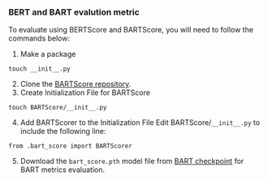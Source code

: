 ### BERT and BART evalution metric
To evaluate using BERTScore and BARTScore, you will need to follow the commands below:
1. Make a package
```
touch __init__.py
```
2. Clone the [BARTScore repository](https://github.com/neulab/BARTScore).
3. Create Initialization File for BARTScore
```
touch BARTScore/__init__.py
```
4. Add BARTScorer to the Initialization File
Edit BARTScore/`__init__.py` to include the following line:
```
from .bart_score import BARTScorer
```
5. Download the `bart_score.pth` model file from [BART checkpoint](https://drive.google.com/u/0/uc?id=1_7JfF7KOInb7ZrxKHIigTMR4ChVET01m&export=download) for BART metrics evaluation. 
